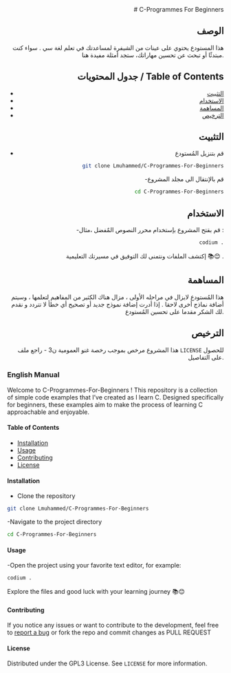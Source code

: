 <div style="text-align: right;">
# C-Programmes For Beginners  

## الوصف
هذا المستودع يحتوي على عينات من الشيفرة لمساعدتك في تعلم لغة سي . سواء كنت مبتدئًا أو تبحث عن تحسين مهاراتك، ستجد أمثلة مفيدة هنا.

## جدول المحتويات / Table of Contents
- [التثبيت ](#التثبيت)
- [الاستخدام ](#الاستخدام)
- [المساهمة ](#المساهمة)
- [الترخيص ](#الترخيص)

## التثبيت 

- قم بتنزيل المُستودع 

```bash
git clone Lmuhammed/C-Programmes-For-Beginners
```
-قم بالإنتقال الى مجلد المشروع 

```bash
cd C-Programmes-For-Beginners
```


## الاستخدام 

-قم بقتح المشروع بإستخدام محرر النصوص المٌفضل ،مثال :
 
```bash
codium .
```
إكتشف الملفات  ونتمنى لك التوفيق في مسيرتك التعليمية 📚😊 .


## المساهمة 
هذا المُستودع لايزال في مراحله اﻷولى ، مزال هناك الكثير من المفاهيم لتعلمها ، وسيتم أضافة نماذج أخرى لاحقا . إذا أدرت إضافة نموذج جديد أو تصحيح أي خطأ لا تتردد و نقدم لك الشكر مقدما على تحسين المُستودع.

## الترخيص 
هذا المشروع مرخص بموجب رخصة غنو العمومية ن3 - راجع ملف `LICENSE` للحصول على التفاصيل.



</div> 

### English Manual   

Welcome to C-Programmes-For-Beginners ! This repository is a collection of simple code examples that I’ve created as I learn C. Designed specifically for beginners, these examples aim to make the process of learning C approachable and enjoyable.

#### Table of Contents

- [Installation](#installation)
- [Usage](#usage)
- [Contributing](#contributing)
- [License](#license)

#### Installation

- Clone the repository 

```bash
git clone Lmuhammed/C-Programmes-For-Beginners
```
-Navigate to the project directory 

```bash
cd C-Programmes-For-Beginners
```

#### Usage

-Open the project using your favorite text editor, for example:

```bash
codium .
```

Explore the files and good luck with your learning journey 📚😊

#### Contributing

If you notice any issues or want to contribute to the development, feel free to  <a href="https://github.com/Lmuhammed/C-Programmes-For-Beginners/issues">report a bug</a> or  fork the repo and commit changes as PULL REQUEST

#### License

Distributed under the GPL3 License. See `LICENSE` for more information.
